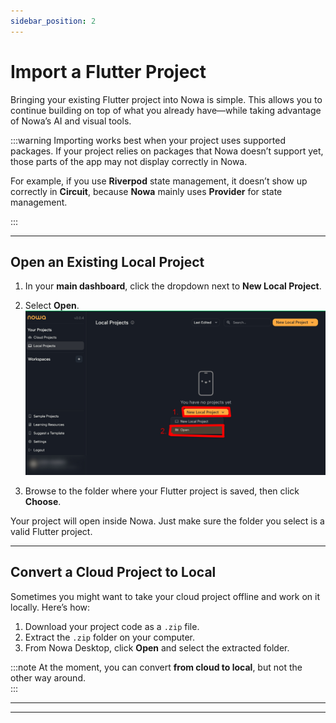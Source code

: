 ```yaml
---
sidebar_position: 2
---
```


# Import a Flutter Project

Bringing your existing Flutter project into Nowa is simple. This allows you to continue building on top of what you already have—while taking advantage of Nowa’s AI and visual tools.  

:::warning
Importing works best when your project uses supported packages. If your project relies on packages that Nowa doesn’t support yet, those parts of the app may not display correctly in Nowa.

For example, if you use **Riverpod** state management, it doesn’t show up correctly in **Circuit**, because **Nowa** mainly uses **Provider** for state management.

:::

---

## Open an Existing Local Project

1. In your **main dashboard**, click the dropdown next to **New Local Project**.  
2. Select **Open**.  
   ![](/img/openexistinglocalproject.jpg)  

3. Browse to the folder where your Flutter project is saved, then click **Choose**.  

Your project will open inside Nowa. Just make sure the folder you select is a valid Flutter project.

---

## Convert a Cloud Project to Local

Sometimes you might want to take your cloud project offline and work on it locally. Here’s how:  

1. Download your project code as a `.zip` file.  
2. Extract the `.zip` folder on your computer.  
3. From Nowa Desktop, click **Open** and select the extracted folder.  

:::note
At the moment, you can convert **from cloud to local**, but not the other way around.  
:::

---

---